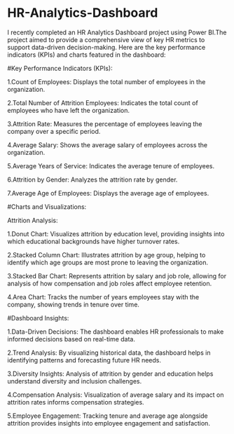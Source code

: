 # HR-Analytics-Dashboard
I recently completed an HR Analytics Dashboard project using Power BI.The project aimed to provide a comprehensive view of key HR metrics to support data-driven decision-making.
Here are the key performance indicators (KPIs) and charts featured in the dashboard:

#Key Performance Indicators (KPIs):

1.Count of Employees: Displays the total number of employees in the organization.

2.Total Number of Attrition Employees: Indicates the total count of employees who have left the organization.

3.Attrition Rate: Measures the percentage of employees leaving the company over a specific period.

4.Average Salary: Shows the average salary of employees across the organization.

5.Average Years of Service: Indicates the average tenure of employees.

6.Attrition by Gender: Analyzes the attrition rate by gender.

7.Average Age of Employees: Displays the average age of employees.

#Charts and Visualizations:

Attrition Analysis:

1.Donut Chart: Visualizes attrition by education level, providing insights into which educational backgrounds have higher turnover rates.

2.Stacked Column Chart: Illustrates attrition by age group, helping to identify which age groups are most prone to leaving the organization.

3.Stacked Bar Chart: Represents attrition by salary and job role, allowing for analysis of how compensation and job roles affect employee retention.

4.Area Chart: Tracks the number of years employees stay with the company, showing trends in tenure over time.

#Dashboard Insights:

1.Data-Driven Decisions: The dashboard enables HR professionals to make informed decisions based on real-time data.

2.Trend Analysis: By visualizing historical data, the dashboard helps in identifying patterns and forecasting future HR needs.

3.Diversity Insights: Analysis of attrition by gender and education helps understand diversity and inclusion challenges.

4.Compensation Analysis: Visualization of average salary and its impact on attrition rates informs compensation strategies.

5.Employee Engagement: Tracking tenure and average age alongside attrition provides insights into employee engagement and satisfaction.
